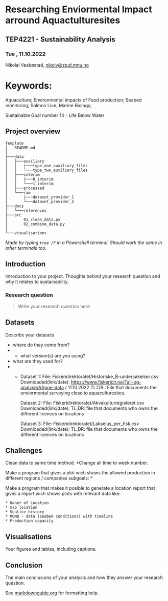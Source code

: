 # Researching Enviormental Impact arround Aquactulturesites 
## TEP4221 - Sustainability Analysis
### Tue , 11.10.2022

Nikolai Vesbøstad, nikolv@stud.ntnu.no


# Keywords:
Aquaculture; 
Environmental impacts of Food production; 
Seabed monitoring; 
Salmon Lice; 
Marine Biology;

Sustainable Goal number 14 - Life Below Water

## Project overview
```
Template
│   README.md
│
├───data
│   ├───auxiliary
│   │   ├───type_one_auxiliary_files
│   │   └───type_two_auxiliary_files
│   ├───interim
│   │   ├───0_interim
│   │   └───1_interim
│   ├───processed
│   └───raw
│       ├───dataset_provider_1
│       └───dataset_provider_2
├───docs
│   └───references
├───src
│       01_clean_data.py
│       02_combine_data.py
│
└───visualisations
```
*Made by typing `tree /F` in a Powershell terminal. Should work the same in other terminals too.*

## Introduction
Introduction to your project. Thoughts behind your research question and why it relates to sustainability.

### Research question
> Write your research question here
 
## Datasets
Describe your datasets
* where do they come from?
* * what version(s) are you using?
* what are they used for?
* * Dataset 1: 
    File: Fiskeridirektoratet/Historiske_B-undersøkelser.csv
    Downloaded(link/date): https://www.fiskeridir.no/Tall-og-analyse/AApne-data / 11.10.2022
    TL:DR : File that documents the enviormental surveying close to aquaculturesites.

    Dataset 2: 
    File: Fiskeridirektoratet/Akvakulturregisteret.csv
    Downloaded(link/date):
    TL;DR: file that documents who owns the different licences on locations

    Dataset 3: 
    File: Fiskeridirektoratet/Lakselus_per_fisk.csv
    Downloaded(link/date):
    TL;DR: file that documents who owns the different licences on locations


## Challenges
Clean data to same time method.
    *Change all time to week number.


Make a program that gives a plot wich shows the allowed production in different regions / companies
    subgoals:
        * 

Make a program that makes it posible to generate a location report that gives a report wich shows plots with relevant data like:

    * Owner of Location
    * map location
    * Sealice history
    * MOMB - data (seabed conditions) with timeline
    * Production capacity
   



## Visualisations
Your figures and tables, including captions.

## Conclusion
The main conclusions of your analysis and how they answer your research question.


See [markdownguide.org](markdownguide.org/basic-syntax) for formatting help.